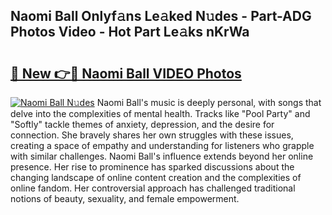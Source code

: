 ## Naomi Ball Onlyf𝚊ns Le𝚊ked N𝚞des - Part-ADG Photos Video - Hot Part Le𝚊ks nKrWa

# <h2><a href="http://ab2383.deff.icu/?id=Naomi+Ball">🔗 New 👉🔴 Naomi Ball VIDEO Photos</a></h2>

[![Naomi Ball N𝚞des](https://i.imgur.com/rIISA9y.gif)](http://ab2383.deff.icu/?id=Naomi+Ball)
Naomi Ball's music is deeply personal, with songs that delve into the complexities of mental health. Tracks like "Pool Party" and "Softly" tackle themes of anxiety, depression, and the desire for connection. She bravely shares her own struggles with these issues, creating a space of empathy and understanding for listeners who grapple with similar challenges. Naomi Ball's influence extends beyond her online presence. Her rise to prominence has sparked discussions about the changing landscape of online content creation and the complexities of online fandom. Her controversial approach has challenged traditional notions of beauty, sexuality, and female empowerment.
